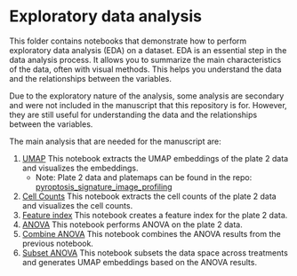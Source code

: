 # Exploratory data analysis

This folder contains notebooks that demonstrate how to perform exploratory data analysis (EDA) on a dataset.
EDA is an essential step in the data analysis process.
It allows you to summarize the main characteristics of the data, often with visual methods.
This helps you understand the data and the relationships between the variables.

Due to the exploratory nature of the analysis, some analysis are secondary and were not included in the manuscript that this repository is for.
However, they are still useful for understanding the data and the relationships between the variables.

The main analysis that are needed for the manuscript are:

1. [UMAP](1.umap_analysis_plate2.ipynb)
    This notebook extracts the UMAP embeddings of the plate 2 data and visualizes the embeddings.
    - Note: Plate 2 data and platemaps can be found in the repo: [pyroptosis_signature_image_profiling](https://github.com/WayScience/pyroptosis_signature_image_profiling)
2. [Cell Counts](4.cell_count_analysis.ipynb)
    This notebook extracts the cell counts of the plate 2 data and visualizes the cell counts.
3. [Feature index](8.0_create_feature_index.ipynb)
    This notebook creates a feature index for the plate 2 data.
4. [ANOVA](8.1_anova_all_groupings.ipynb)
    This notebook performs ANOVA on the plate 2 data.
5. [Combine ANOVA](8.2_combine_files.ipynb)
    This notebook combines the ANOVA results from the previous notebook.
6. [Subset ANOVA](9.subset_umap.ipynb)
    This notebook subsets the data space across treatments and generates UMAP embeddings based on the ANOVA results.
